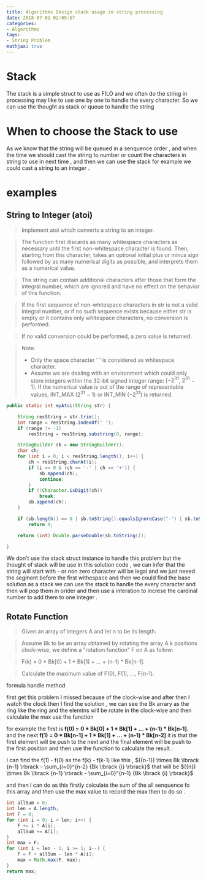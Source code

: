 ```yaml
---
title: Algorithms Design stack usage in string processing
date: 2018-07-01 02:09:57
categories:
- Algorithms
tags:
- String Problem
mathjax: true
---
```


# Stack 

The stack is a simple struct to use as FILO and we often do the string in processing may like to use one by one to handle the every character. So we can use the thought as stack or queue to handle the string 

<!--more-->

# When to choose the Stack to use

As we know that the string will be queued in a senquence order , and when the time we should cast the string to number or count the characters in string to use in next time , and then we can use the stack for example we could cast a string to an integer .

# examples 

## String to Integer (atoi)

> Implement atoi which converts a string to an integer.

> The function first discards as many whitespace characters as necessary until the first non-whitespace character is found. Then, starting from this character, takes an optional initial plus or minus sign followed by as many numerical digits as possible, and interprets them as a numerical value.

> The string can contain additional characters after those that form the integral number, which are ignored and have no effect on the behavior of this function.

> If the first sequence of non-whitespace characters in str is not a valid integral number, or if no such sequence exists because either str is empty or it contains only whitespace characters, no conversion is performed.

> If no valid conversion could be performed, a zero value is returned.

> Note:
> * Only the space character ' ' is considered as whitespace character.
> * Assume we are dealing with an environment which could only store integers within the 32-bit signed integer range: [$−2^{31}$,  $2^{31}$ − 1]. If the numerical value is out of the range of representable values, INT_MAX ($2^{31}$ − 1) or INT_MIN ($-2^{31}$) is returned.

```java
public static int myAtoi(String str) {

	String resString = str.trim();
	int range = resString.indexOf(' ');
	if (range != -1)
		resString = resString.substring(0, range);

	StringBuilder sb = new StringBuilder();
	char ch;
	for (int i = 0; i < resString.length(); i++) {
		ch = resString.charAt(i);
		if (i == 0 & (ch == '-' | ch == '+')) {
			sb.append(ch);
			continue;
		}
		if (!Character.isDigit(ch))
			break;
		sb.append(ch);
	}

	if (sb.length() == 0 | sb.toString().equalsIgnoreCase("-") | sb.toString().equalsIgnoreCase("+"))
		return 0;

	return (int) Double.parseDouble(sb.toString());

}
```

We don't use the stack struct instance to handle this problem but the thought of stack will be use in this solution code , we can infer that the string will start with - or non zero character will be legal and we just neeed the segment before the first withespace and then we could find the base solution as a stack we can use the stack to handle the every character and then will pop them in orider and then use a interation to increse the  cardinal number to add them to one integer .

## Rotate Function

> Given an array of integers A and let n to be its length.

> Assume Bk to be an array obtained by rotating the array A k positions clock-wise, we define a "rotation function" F on A as follow:

> F(k) = 0 * Bk[0] + 1 * Bk[1] + ... + (n-1) * Bk[n-1].

> Calculate the maximum value of F(0), F(1), ..., F(n-1).

formula handle method 

first get this problem I missed because of the clock-wise and after then I watch the clock then I find the solution , we can see the Bk arrary as the ring like the ring and the elemtns will be rotate in the clock-wise and then calculate the max use the function 

for example the first is **f(0) = 0 * Bk[0] + 1 * Bk[1] + ... + (n-1) * Bk[n-1].** and the next **f(1) = 0 * Bk[n-1] + 1 * Bk[1] + ... + (n-1) * Bk[n-2]** it is that the first element will be push to the next and the final element will be push to the first position and then use the function to calculate the result .

I can find the f(1) - f(0) as the f(k) - f(k-1) like this , $({n-1}) \times Bk \lbrack {n-1} \rbrack - \sum_{i=0}^{n-2} {Bk \lbrack {i} \rbrack}$ that will be $({n}) \times Bk \lbrack {n-1} \rbrack - \sum_{i=0}^{n-1} {Bk \lbrack {i} \rbrack}$

and then I can do as this firstly calculate the sum of the all senquence fo this array and then use the max value to record the max then to do so .

```java
int allSum = 0;
int len = A.length;
int F = 0;
for (int i = 0; i < len; i++) {
    F += i * A[i];
    allSum += A[i];
}
int max = F;
for (int i = len - 1; i >= 1; i--) {
    F = F + allSum - len * A[i];
    max = Math.max(F, max);
}
return max; 
```

